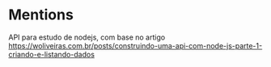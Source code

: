 Mentions
===

API para estudo de nodejs, com base no artigo https://woliveiras.com.br/posts/construindo-uma-api-com-node-js-parte-1-criando-e-listando-dados
